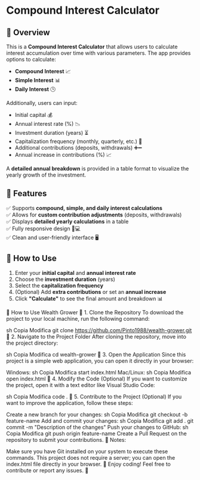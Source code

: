 # Compound Interest Calculator

## 📌 Overview
This is a **Compound Interest Calculator** that allows users to calculate interest accumulation over time with various parameters. The app provides options to calculate:
- **Compound Interest** 📈
- **Simple Interest** 📊
- **Daily Interest** 🕒

Additionally, users can input:
- Initial capital 💰
- Annual interest rate (%) 📉
- Investment duration (years) ⏳
- Capitalization frequency (monthly, quarterly, etc.) 🔄
- Additional contributions (deposits, withdrawals) ➕➖
- Annual increase in contributions (%) 📈

A **detailed annual breakdown** is provided in a table format to visualize the yearly growth of the investment.

## 🎯 Features
✅ Supports **compound, simple, and daily interest calculations**  
✅ Allows for **custom contribution adjustments** (deposits, withdrawals)  
✅ Displays **detailed yearly calculations** in a table  
✅ Fully responsive design 📱💻  
✅ Clean and user-friendly interface 🖥️  

## 🚀 How to Use
1. Enter your **initial capital** and **annual interest rate**  
2. Choose the **investment duration** (years)  
3. Select the **capitalization frequency**  
4. (Optional) Add **extra contributions** or set an **annual increase**  
5. Click **"Calculate"** to see the final amount and breakdown 📊  

📝 How to Use Wealth Grower
🔹 1. Clone the Repository
To download the project to your local machine, run the following command:

sh
Copia
Modifica
git clone https://github.com/Pinto1988/wealth-grower.git
🔹 2. Navigate to the Project Folder
After cloning the repository, move into the project directory:

sh
Copia
Modifica
cd wealth-grower
🔹 3. Open the Application
Since this project is a simple web application, you can open it directly in your browser:

Windows:
sh
Copia
Modifica
start index.html
Mac/Linux:
sh
Copia
Modifica
open index.html
🔹 4. Modify the Code (Optional)
If you want to customize the project, open it with a text editor like Visual Studio Code:

sh
Copia
Modifica
code .
🔹 5. Contribute to the Project (Optional)
If you want to improve the application, follow these steps:

Create a new branch for your changes:
sh
Copia
Modifica
git checkout -b feature-name
Add and commit your changes:
sh
Copia
Modifica
git add .
git commit -m "Description of the changes"
Push your changes to GitHub:
sh
Copia
Modifica
git push origin feature-name
Create a Pull Request on the repository to submit your contributions.
📌 Notes:

Make sure you have Git installed on your system to execute these commands.
This project does not require a server; you can open the index.html file directly in your browser.
🚀 Enjoy coding! Feel free to contribute or report any issues. 🎯


